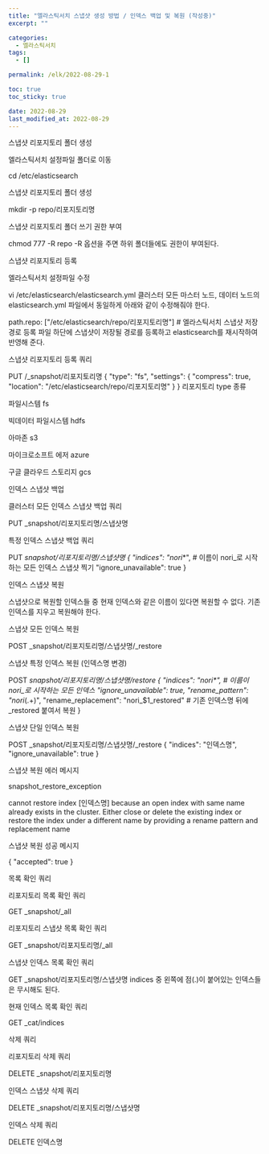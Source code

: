 ```yaml
---
title: "엘라스틱서치 스냅샷 생성 방법 / 인덱스 백업 및 복원 (작성중)"
excerpt: ""

categories:
  - 엘라스틱서치
tags:
  - []

permalink: /elk/2022-08-29-1

toc: true
toc_sticky: true

date: 2022-08-29
last_modified_at: 2022-08-29
---
```


스냅샷 리포지토리 폴더 생성


엘라스틱서치 설정파일 폴더로 이동

cd /etc/elasticsearch


스냅샷 리포지토리 폴더 생성

mkdir -p repo/리포지토리명


스냅샷 리포지토리 폴더 쓰기 권한 부여

chmod 777 -R repo
-R 옵션을 주면 하위 폴더들에도 권한이 부여된다.







스냅샷 리포지토리 등록


엘라스틱서치 설정파일 수정

vi /etc/elasticsearch/elasticsearch.yml
클러스터 모든 마스터 노드, 데이터 노드의 elasticsearch.yml 파일에서 동일하게 아래와 같이 수정해줘야 한다.

path.repo: ["/etc/elasticsearch/repo/리포지토리명"] # 엘라스틱서치 스냅샷 저장 경로 등록
파일 하단에 스냅샷이 저장될 경로를 등록하고 elasticsearch를 재시작하여 반영해 준다.



스냅샷 리포지토리 등록 쿼리

PUT /_snapshot/리포지토리명
{
  "type": "fs",
  "settings": {
    "compress": true,
    "location": "/etc/elasticsearch/repo/리포지토리명"
  }
}
리포지토리 type 종류

파일시스템 fs

빅데이터 파일시스템 hdfs

아마존 s3

마이크로소프트 에저 azure

구글 클라우드 스토리지 gcs







인덱스 스냅샷 백업


클러스터 모든 인덱스 스냅샷 백업 쿼리 

PUT _snapshot/리포지토리명/스냅샷명


특정 인덱스 스냅샷 백업 쿼리

PUT _snapshot/리포지토리명/스냅샷명
{
  "indices": "nori_*", # 이름이 nori_로 시작하는 모든 인덱스 스냅샷 찍기
  "ignore_unavailable": true
}






인덱스 스냅샷 복원


스냅샷으로 복원할 인덱스들 중 현재 인덱스와 같은 이름이 있다면 복원할 수 없다. 기존 인덱스를 지우고 복원해야 한다.



스냅샷 모든 인덱스 복원

POST _snapshot/리포지토리명/스냅샷명/_restore


스냅샷 특정 인덱스 복원 (인덱스명 변경)

POST _snapshot/리포지토리명/스냅샷명/_restore
{
  "indices": "nori_*", # 이름이 nori_로 시작하는 모든 인덱스
  "ignore_unavailable": true,
  "rename_pattern": "nori_(.+)",
  "rename_replacement": "nori_$1_restored" # 기존 인덱스명 뒤에 _restored 붙여서 복원
}


스냅샷 단일 인덱스 복원

POST _snapshot/리포지토리명/스냅샷명/_restore
{
  "indices": "인덱스명",
  "ignore_unavailable": true
}


스냅샷 복원 에러 메시지

snapshot_restore_exception

cannot restore index [인덱스명] because an open index with same name already exists in the cluster. Either close or delete the existing index or restore the index under a different name by providing a rename pattern and replacement name


스냅샷 복원 성공 메시지

{ "accepted": true }






목록 확인 쿼리


리포지토리 목록 확인 쿼리

GET _snapshot/_all


리포지토리 스냅샷 목록 확인 쿼리

GET _snapshot/리포지토리명/_all


스냅샷 인덱스 목록 확인 쿼리

GET _snapshot/리포지토리명/스냅샷명
indices 중 왼쪽에 점(.)이 붙어있는 인덱스들은 무시해도 된다.



현재 인덱스 목록 확인 쿼리

GET _cat/indices






삭제 쿼리


리포지토리 삭제 쿼리

DELETE _snapshot/리포지토리명


인덱스 스냅샷 삭제 쿼리

DELETE _snapshot/리포지토리명/스냅샷명


인덱스 삭제 쿼리

DELETE 인덱스명
